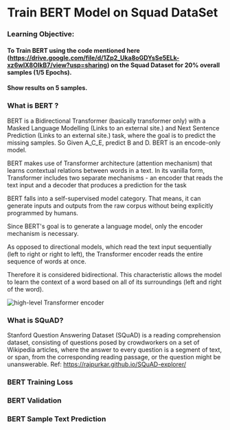# Train BERT Model on Squad DataSet  <br>
### Learning Objective: 
#### To Train BERT using the code mentioned here (https://drive.google.com/file/d/1Zp2_Uka8oGDYsSe5ELk-xz6wIX8OIkB7/view?usp=sharing) on the Squad Dataset for 20% overall samples (1/5 Epochs).
#### Show results on 5 samples.  <br>

### What is BERT ? <br>
BERT is a Bidirectional Transformer (basically transformer only) with a Masked Language Modelling (Links to an external site.) and Next Sentence Prediction (Links to an external site.) task, where the goal is to predict the missing samples. So Given A_C_E, predict B and D. BERT is an encode-only model.

BERT makes use of Transformer architecture (attention mechanism) that learns contextual relations between words in a text. In its vanilla form, Transformer includes two separate mechanisms - an encoder that reads the text input and a decoder that produces a prediction for the task

BERT falls into a self-supervised model category. That means, it can generate inputs and outputs from the raw corpus without being explicitly programmed by humans.

Since BERT's goal is to generate a language model, only the encoder mechanism is necessary.

As opposed to directional models, which read the text input sequentially (left to right or right to left), the Transformer encoder reads the entire sequence of words at once. 

Therefore it is considered bidirectional. This characteristic allows the model to learn the context of a word based on all of its surroundings (left and right of the word).

![high-level Transformer encoder](https://miro.medium.com/max/875/0*ViwaI3Vvbnd-CJSQ.png)

### What is SQuAD?
Stanford Question Answering Dataset (SQuAD) is a reading comprehension dataset, consisting of questions posed by crowdworkers on a set of Wikipedia articles, where the answer to every question is a segment of text, or span, from the corresponding reading passage, or the question might be unanswerable.
Ref: https://rajpurkar.github.io/SQuAD-explorer/

### BERT Training Loss

### BERT Validation

### BERT Sample Text Prediction
